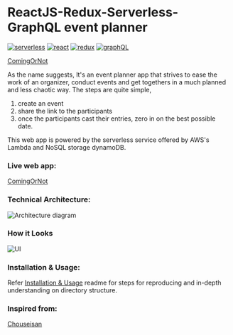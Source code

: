 ReactJS-Redux-Serverless-GraphQL event planner
============================

[![serverless](https://img.shields.io/badge/serverless-v1.5.1-yellow.svg)](http://www.serverless.com)
[![react](https://img.shields.io/badge/react-v15.4.2-blue.svg)](https://github.com/facebook/react)
[![redux](https://img.shields.io/badge/redux-v3.5.2-orange.svg)](http://redux.js.org/docs/introduction/)
[![graphQL](https://img.shields.io/badge/graphQL-v0.7.2-red.svg)](http://graphql.org/)

[ComingOrNot](http://comingornot.com)

<!-- This project is an attempt to resolve the problems encountered during scheduling of various events like meetups, office party, etc., -->

As the name suggests, It's an event planner app that strives to ease the work of an organizer, conduct events and get togethers in a much planned and less chaotic way. The steps are quite simple,

1. create an event
2. share the link to the participants
3. once the participants cast their entries, zero in on the best possible date.

This web app is powered by the serverless service offered by AWS's Lambda and NoSQL storage dynamoDB.

### Live web app:
[ComingOrNot](http://comingornot.com)

### Technical Architecture:
![Architecture diagram](https://raw.githubusercontent.com/lakshmantgld/LetsMeetUp/stable/readmeFiles/architecture.png)

### How it Looks
![UI](https://raw.githubusercontent.com/lakshmantgld/LetsMeetUp/stable/readmeFiles/comingornot.png)

### Installation & Usage:
Refer [Installation & Usage](https://github.com/lakshmantgld/LetsMeetUp/blob/stable/readmeFiles/reproduce.md) readme for steps for reproducing and in-depth understanding on directory structure.

### Inspired from:
[Chouseisan](https://chouseisan.com/)
